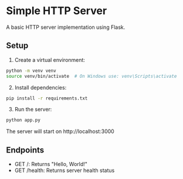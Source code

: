 # Simple HTTP Server

A basic HTTP server implementation using Flask.

## Setup

1. Create a virtual environment:
```bash
python -m venv venv
source venv/bin/activate  # On Windows use: venv\Scripts\activate
```

2. Install dependencies:
```bash
pip install -r requirements.txt
```

3. Run the server:
```bash
python app.py
```

The server will start on http://localhost:3000

## Endpoints

- GET /: Returns "Hello, World!"
- GET /health: Returns server health status
